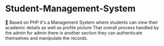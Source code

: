 # Student-Management-System

🎪 Based on PHP it's a Management System where students can view their academic details as well as profile picture That overall process handled by the admin for admin there is        another section they can authenticate themselves and manipulate the records.
